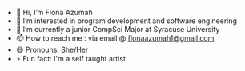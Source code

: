 - 👋 Hi, I’m Fiona Azumah
- 👀 I’m interested in program development and software engineering
- 🌱 I’m currently a junior CompSci Major at Syracuse University
- 📫 How to reach me : via email @ fionaazumah1@gmail.com
- 😄 Pronouns: She/Her
- ⚡ Fun fact: I'm a self taught artist

<!---
f-azumah/f-azumah is a ✨ special ✨ repository because its `README.md` (this file) appears on your GitHub profile.
You can click the Preview link to take a look at your changes.
--->
